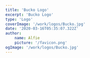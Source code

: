 ```yaml
---
title: 'Bucko Logo'
excerpt: 'Bucko Logo'
type: 'Logo'
coverImage: '/work/logos/Bucko.jpg'
date: '2020-03-16T05:35:07.322Z'
author:
    name: Alfie
    picture: '/favicon.png'
ogImage: '/work/logos/Bucko.jpg'
---
```

